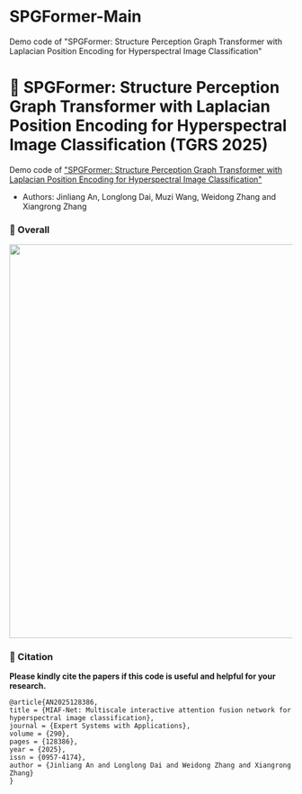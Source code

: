 # SPGFormer-Main
Demo code of "SPGFormer: Structure Perception Graph Transformer with Laplacian Position Encoding for Hyperspectral Image Classification"



# 📖 SPGFormer: Structure Perception Graph Transformer with Laplacian Position Encoding for Hyperspectral Image Classification (TGRS 2025)

Demo code of ["SPGFormer: Structure Perception Graph Transformer with Laplacian Position Encoding for Hyperspectral Image Classification"](https://www.sciencedirect.com/science/article/abs/pii/S0957417425020056)

- Authors: Jinliang An, Longlong Dai, Muzi Wang, Weidong Zhang and Xiangrong Zhang

### 🧩 Overall
<div align=center>
<img src="MIAF-Net.png" width="700px">
</div>

### 🥰 Citation	

**Please kindly cite the papers if this code is useful and helpful for your research.**
```
@article{AN2025128386,
title = {MIAF-Net: Multiscale interactive attention fusion network for hyperspectral image classification},
journal = {Expert Systems with Applications},
volume = {290},
pages = {128386},
year = {2025},
issn = {0957-4174},
author = {Jinliang An and Longlong Dai and Weidong Zhang and Xiangrong Zhang}
}
```

